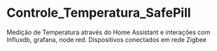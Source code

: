 # Controle_Temperatura_SafePill
Medição de Temperatura através do Home Assistant e interações com Influxdb, grafana, node red. Dispositivos conectados em rede Zigbee
